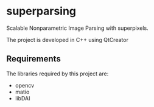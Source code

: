 superparsing
============
Scalable Nonparametric Image Parsing with superpixels.

The project is developed in C++ using QtCreator

Requirements
------------
The libraries required by this project are:
- opencv
- matio
- libDAI
